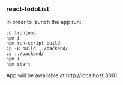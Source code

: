 ### react-todoList

In order to launch the app run:
```
cd frontend
npm i
npm run-script build
cp -R build ../backend/
cd ../backend/
npm i
npm start
```
App will be awailable at http://localhost:3001
